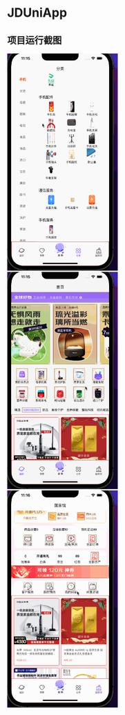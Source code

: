 # JDUniApp

## 项目运行截图

<img src="./JDUniApp/screenshots/分类.gif" alt="Alt文本"  height="500">
<img src="./JDUniApp/screenshots/首页瀑布流.gif" alt="Alt文本"  height="500">
<img src="./JDUniApp/screenshots/我的.gif" alt="Alt文本"  height="500">
